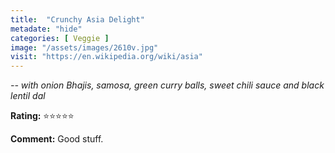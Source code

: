 ```yaml
---
title:  "Crunchy Asia Delight"
metadate: "hide"
categories: [ Veggie ]
image: "/assets/images/2610v.jpg"
visit: "https://en.wikipedia.org/wiki/asia"
---
```


_-- with onion Bhajis, samosa, green curry balls, sweet chili sauce and black lentil dal_

**Rating:** ⭐️⭐️⭐️⭐️⭐️  
  
**Comment:** Good stuff.
